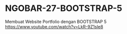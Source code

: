 # NGOBAR-27-BOOTSTRAP-5

Membuat Website Portfolio dengan BOOTSTRAP 5
https://www.youtube.com/watch?v=LkR-9Z1sle8
